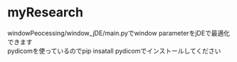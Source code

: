 # myResearch


windowPeocessing/window_jDE/main.pyでwindow parameterをjDEで最適化できます  
pydicomを使っているのでpip insatall pydicomでインストールしてください
